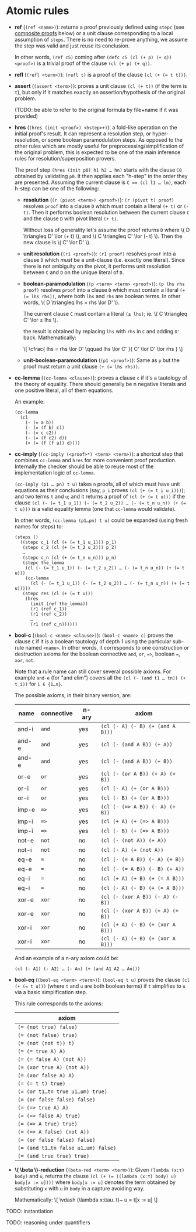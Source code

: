 # Atomic rules

- **ref** (`(ref <name>)`): returns a proof previously defined using `stepc`
  (see [composite proofs](#composite-proofs) below) or a unit clause
  corresponding to a local assumption of `steps`.
  There is no need to re-prove anything, we assume the step was valid and
  just reuse its conclusion.

  In other words, `(ref c5)` coming after `(defc c5 (cl (+ p) (+ q)) <proof>)`
  is a trivial proof of the clause `(cl (+ p) (+ q))`.

- **refl** (`(refl <term>)`): `(refl t)` is a proof of the
  clause `(cl (+ (= t t)))`.

- **assert** (`(assert <term>)`): proves a unit clause `(cl (+ t))` (if
  the term is `t`), but only if it matches exactly
  an assertion/hypothesis of the original problem.

  (TODO: be able to refer to the original formula by file+name if it was provided)

- **hres** (`(hres (init <proof>) <hstep>+)`): a fold-like operation on the
  initial proof's result. It can represent a resolution step, or hyper-resolution,
  or some boolean paramodulation steps. As opposed to the other rules which
  are mostly useful for preprocessing/simplification of the original problem,
  this is expected to be one of the main inference rules
  for resolution/superposition provers.

  The proof step `(hres (init p0) h1 h2 … hn)` starts with the clause
  `C0` obtained by validating `p0`. It then applies each "h-step" in the order
  they are presented. Assuming the current clause is `C == (cl l1 … lm)`,
  each h-step can be one of the following:

  * **resolution** (`(r (pivot <term>) <proof>)`): `(r (pivot t) proof)`
    resolves `proof` into a clause `D` which must contain a literal
    `(+ t)` or `(- t)`. Then it performs boolean resolution between
    the current clause `C` and the clause `D` with pivot literal `(+ t)`.

    Without loss of generality let's assume the proof returns `D`
    where \\( D \triangleq D' \lor (+ t) \\), and \\( C \triangleq C' \lor (- t) \\).
    Then the new clause is \\( C' \lor D' \\).

  * **unit resolution** (`(r1 <proof>)`): `(r1 proof)` resolves `proof` into a clause `D`
    which _must_ be a unit-clause (i.e. exactly one literal).
    Since there is not ambiguity on the pivot, it performs unit resolution
    between `C` and `D` on the unique literal of `D`.

  * **boolean-paramodulation** (`(p <term> <term> <proof>)`):
    `(p lhs rhs proof)` resolves `proof` into a clause
    `D` which must contain a literal `(+ (= lhs rhs))`, where both
    `lhs` and `rhs` are boolean terms.
    In other words, \\( D \triangleq lhs = rhs \lor D' \\).

    The current clause `C` must contain a literal `(± lhs)`;
    ie. \\( C \triangleq C' \lor ± lhs \\).

    the result is obtained by replacing `lhs` with `rhs` in `C` and
    adding `D'` back. Mathematically:

    \\[
      \cfrac{
        lhs = rhs \lor D'
        \qquad
        lhs \lor C'
        }{
          C' \lor D' \lor rhs
        }
    \\]

  * **unit-boolean-paramodulation** (`(p1 <proof>)`):
    Same as `p` but the proof must return a unit clause `(+ (= lhs rhs))`.

- **cc-lemma** (`(cc-lemma <clause>)`): proves a clause `c` if it's a
  tautology of the theory of equality. There should generally be
  n negative literals and one positive literal, all of them equations.

  An example:

  ```
  (cc-lemma
    (cl
      (- (= a b))
      (- (= (f b) c))
      (- (= c c2))
      (- (= (f c2) d))
      (+ (= (f (f a)) d))))
  ```

- **cc-imply** (`(cc-imply (<proof>*) <term> <term>)`): a shortcut step
  that combines `cc-lemma` and `hres` for more convenient proof production.
  Internally the checker should be able to reuse most of the implementation
  logic of `cc-lemma`.

  `(cc-imply (p1 … pn) t u)` takes `n` proofs, all of which must have
  unit equations as their conclusions (say, `p_i` proves `(cl (+ (= t_i u_i)))`);
  and two terms `t` and `u`;
  and it returns a proof of `(cl (+ (= t u)))` if
  the clause `(cl (- (= t_1 u_1)) (- (= t_2 u_2)) … (- (= t_n u_n)) (+ (= t u)))`
  is a valid equality lemma (one that `cc-lemma` would validate).

  In other words, `(cc-lemma (p1…pn) t u)`
  could be expanded (using fresh names for steps) to:

  ```
  (steps ()
    ((stepc c_1 (cl (+ (= t_1 u_1))) p_1)
     (stepc c_2 (cl (+ (= t_2 u_2))) p_2)
     …
     (stepc c_n (cl (+ (= t_n u_n))) p_n)
     (stepc the_lemma
      (cl (- (= t_1 u_1)) (- (= t_2 u_2)) … (- (= t_n u_n)) (+ (= t u)))
      (cc-lemma
        (cl (- (= t_1 u_1)) (- (= t_2 u_2)) … (- (= t_n u_n)) (+ (= t u)))))
     (stepc res (cl (+ (= t u)))
      (hres
        (init (ref the_lemma))
        (r1 (ref c_1))
        (r1 (ref c_2))
        …
        (r1 (ref c_n))))))
  ```

- **bool-c** (`(bool-c <name> <clause>)`): `(bool-c <name> c)`
  proves the clause `C` if it is a boolean tautology of depth 1 using the
  particular sub-rule named `<name>`.
  In other words, it corresponds to one construction or destruction axioms for
  the boolean connective `and`, `or`, `=>`, boolean `=`, `xor`, `not`.

  Note that a rule name can still cover several possible axioms. For example
  `and-e` (for "and elim") covers all the `(cl (- (and t1 … tn)) (+ t_i))`
  for `i ∈ {1…n}`.

  The possible axioms, in their binary version, are:

  | name | connective | n-ary | axiom |
  |------|--------|-----|--|
  | and-i | `and` |  yes | `(cl (- A) (- B) (+ (and A B)))` |
  | and-e | `and` |  yes | `(cl (- (and A B)) (+ A))` |
  | and-e | `and` |  yes | `(cl (- (and A B)) (+ B))` |
  | or-e | `or` |  yes | `(cl (- (or A B)) (+ A) (+ B))` |
  | or-i | `or` |  yes | `(cl (- A) (+ (or A B)))` |
  | or-i | `or` |  yes | `(cl (- B) (+ (or A B)))` |
  | imp-e | `=>` |  yes | `(cl (- (=> A B)) (- A) (+ B))` |
  | imp-i | `=>` |  yes | `(cl (+ A) (+ (=> A B)))` |
  | imp-i | `=>` |  yes | `(cl (- B) (+ (=> A B)))` |
  | not-e | `not` | no | `(cl (- (not A)) (+ A))` |
  | not-i | `not` | no | `(cl (- A) (+ (not A))` |
  | eq-e | `=` |  no | `(cl (- (= A B)) (- A) (+ B))` |
  | eq-e | `=` |  no | `(cl (- (= A B)) (- B) (+ A))` |
  | eq-i | `=` |  no | `(cl (+ A) (+ B) (+ (= A B)))` |
  | eq-i | `=` |  no | `(cl (- A) (- B) (+ (= A B)))` |
  | xor-e | `xor` |  no | `(cl (- (xor A B)) (- A) (- B))` |
  | xor-e | `xor` |  no | `(cl (- (xor A B)) (+ A) (+ B))` |
  | xor-i | `xor` |  no | `(cl (+ A) (- B) (+ (xor A B)))` |
  | xor-i | `xor` |  no | `(cl (- A) (+ B) (+ (xor A B)))` |

  And an example of a n-ary axiom could be:

  ```
  (cl (- A1) (- A2) … (- An) (+ (and A1 A2 … An)))
  ```

- **bool-eq** (`(bool-eq <term> <term>)`): `(bool-eq t u)` proves
  the clause `(cl (+ (= t u)))` (where `t` and `u` are both boolean terms)
  if `t` simplifies to `u` via a basic simplification step.

  This rule corresponds to the axioms:

  | axiom |
  |-----|
  | `(= (not true) false)` |
  | `(= (not false) true)` |
  | `(= (not (not t)) t)` |
  | `(= (= true A) A)` |
  | `(= (= false A) (not A))` |
  | `(= (xor true A) (not A))` |
  | `(= (xor false A) A)` |
  | `(= (= t t) true)` |
  | `(= (or t1…tn true u1…um) true)` |
  | `(= (or false false) false)` |
  | `(= (=> true A) A)` |
  | `(= (=> false A) true)` |
  | `(= (=> A true) true)` |
  | `(= (=> A false) (not A))` |
  | `(= (or false false) false)` |
  | `(= (and t1…tn false u1…um) false)` |
  | `(= (and true true) true)` |

- **\\( \beta \\)-reduction** (`(beta-red <term> <term>)`):
  Given `(lambda (x:τ) body)` and `u`, returns the clause
  `(cl (+ (= ((lambda (x:τ) body) u) body[x := u])))`
  where `body[x := u]` denotes the term obtained by substituting `x` with `u`
  in `body` in a capture avoiding way.

  Mathematically:
  \\[
    \vdash (\lambda x:\tau. t)~ u = t[x := u]
  \\]

<!-- TODO? or unecessary?
- **\\( \eta \\)-expansion** (`(eta-exp <term>)`):
  Given a term `t` of arrow type `a → b`, returns the lemma
  `(cl (+ (= t ((lambda (x:a) t) x))))` for a variable `x` of type `a`.

  Mathematically:
  \\[
    (\lambda x:\tau. t)~ x = t
  \\]
  -->


TODO: instantiation

TODO: reasoning under quantifiers

